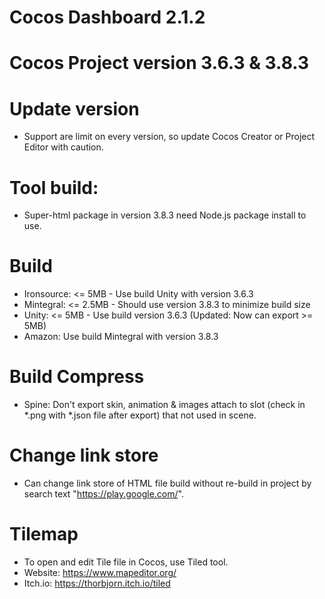 # Cocos Dashboard 2.1.2
# Cocos Project version 3.6.3 & 3.8.3

# Update version
- Support are limit on every version, so update Cocos Creator or Project Editor with caution.

# Tool build:
- Super-html package in version 3.8.3 need Node.js package install to use.

# Build
- Ironsource: <= 5MB - Use build Unity with version 3.6.3
- Mintegral: <= 2.5MB - Should use version 3.8.3 to minimize build size
- Unity: <= 5MB - Use build version 3.6.3 (Updated: Now can export >= 5MB)
- Amazon: Use build Mintegral with version 3.8.3

# Build Compress
- Spine: Don't export skin, animation & images attach to slot (check in *.png with *.json file after export) that not used in scene.

# Change link store
- Can change link store of HTML file build without re-build in project by search text "https://play.google.com/".

# Tilemap
- To open and edit Tile file in Cocos, use Tiled tool.
- Website: https://www.mapeditor.org/
- Itch.io: https://thorbjorn.itch.io/tiled
